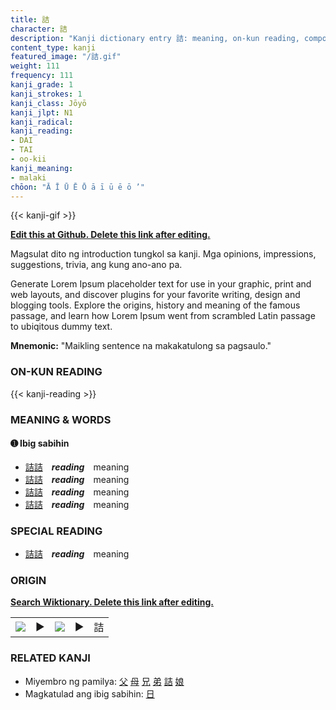 ```yaml
---
title: 詰
character: 詰
description: "Kanji dictionary entry 詰: meaning, on-kun reading, compounds, origin, related kanji"
content_type: kanji
featured_image: "/詰.gif"
weight: 111
frequency: 111
kanji_grade: 1
kanji_strokes: 1
kanji_class: Jōyō
kanji_jlpt: N1
kanji_radical: 
kanji_reading: 
- DAI
- TAI
- oo-kii
kanji_meaning:
- malaki
chōon: "Ā Ī Ū Ē Ō ā ī ū ē ō ’"
---
```

[//]: # (Don't edit the line below. Kanji animated GIF code is automatically generated.)
{{< kanji-gif >}}

[//]: # (Edit below this line.)

**[Edit this at Github. Delete this link after editing.](https://github.com/tim0g/tim/tree/main/content/kanji/詰/index.md)**

Magsulat dito ng introduction tungkol sa kanji. Mga opinions, impressions, suggestions, trivia, ang kung ano-ano pa.

Generate Lorem Ipsum placeholder text for use in your graphic, print and web layouts, and discover plugins for your favorite writing, design and blogging tools. Explore the origins, history and meaning of the famous passage, and learn how Lorem Ipsum went from scrambled Latin passage to ubiqitous dummy text.
 
**Mnemonic:** "Maikling sentence na makakatulong sa pagsaulo."

### ON-KUN READING

[//]: # (Don't edit the line below. ON-KUN READING code is automatically generated.)
{{< kanji-reading >}}

### MEANING & WORDS

#### ➊ **Ibig sabihin**
  - [詰](../詰)[詰](../詰)　***reading***　meaning
  - [詰](../詰)[詰](../詰)　***reading***　meaning
  - [詰](../詰)[詰](../詰)　***reading***　meaning
  - [詰](../詰)[詰](../詰)　***reading***　meaning

### SPECIAL READING
  - [詰](../詰)[詰](../詰)　***reading***　meaning

### ORIGIN

**[Search Wiktionary. Delete this link after editing.](https://wiktionary.org/wiki/詰)**
<table class="kanji-table"><tr><td>
<img src="60px-詰-bronze.svg.png">
</td><td>▶</td><td>
<img src="60px-詰-oracle.svg.png">
</td><td>▶</td>
<td class="kanji-origin">詰</td>
</tr></table>

### RELATED KANJI
- Miyembro ng pamilya: [父](../父) [母](../母) [兄](../兄) [弟](../弟) [詰](../詰) [娘](../娘)
- Magkatulad ang ibig sabihin: [日](../日)
